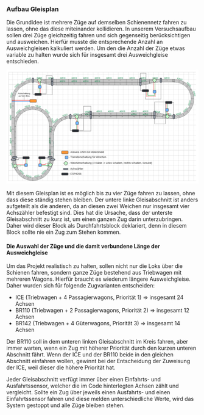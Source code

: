 ### Aufbau Gleisplan <!-- NJ-->
Die Grundidee ist mehrere Züge auf demselben Schienennetz fahren zu lassen,
ohne das diese miteinander kollidieren. In unserem Versuchsaufbau sollen drei Züge
gleichzeitig fahren und sich gegenseitig berücksichtigen und ausweichen.
Hierfür musste die entsprechende Anzahl an Ausweichgleisen kalkuliert werden. Um den die Anzahl
der Züge etwas variable zu halten wurde sich für insgesamt drei Ausweichgleise entschieden. 

![Gleisplan](../bilder/Gleisplan.png)

Mit diesem Gleisplan ist es möglich bis zu vier Züge fahren zu lassen, ohne dass diese ständig
stehen bleiben.
Der untere linke Gleisabschnitt ist anders aufgeteilt als die anderen, da an diesen zwei Weichen
nur insgesamt vier Achszähler befestigt sind. Dies hat die Ursache, dass der unterste Gleisabschnitt
zu kurz ist, um einen ganzen Zug darin unterzubringen. Daher wird dieser Block als Durchfahrtsblock deklariert,
denn in diesem Block sollte nie ein Zug zum Stehen kommen. 

#### Die Auswahl der Züge und die damit verbundene Länge der Ausweichgleise
Um das Projekt realistisch zu halten, sollen nicht nur die Loks über die Schienen fahren, sondern ganze Züge bestehend
aus Triebwagen mit mehreren Wagons. Hierfür braucht es wiederum längere Ausweichgleise.
Daher wurden sich für folgende Zugvarianten entscheiden:

* ICE (Triebwagen + 4 Passagierwagons, Priorität 1) => insgesamt 24 Achsen
* BR110 (Triebwagen + 2 Passagierwagons, Priorität 2) => insgesamt 12 Achsen
* BR142 (Triebwagen + 4 Güterwagons, Priorität 3) => insgesamt 14 Achsen

Der BR110 soll in dem unteren linken Gleisabschnitt im Kreis fahren, aber immer warten, wenn ein Zug mit höherer Priorität
durch den kurzen unteren Abschnitt fährt. Wenn der ICE und der BR110 beide in den gleichen Abschnitt einfahren wollen,
gewinnt bei der Entscheidung der Zuweisung der ICE, weil dieser die höhere Priorität hat.

Jeder Gleisabschnitt verfügt immer über einen Einfahrts- und Ausfahrtssensor, welcher die im Code hinterlegten Achsen zählt 
und vergleicht.
Sollte ein Zug über jeweils einen Ausfahrts- und einen Einfahrtssensor fahren und diese melden
unterschiedliche Werte, wird das System gestoppt und alle Züge bleiben stehen. 